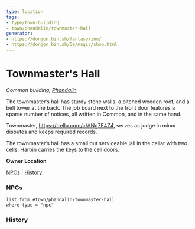 ```yaml
---
type: location
tags:
- type/town-building
- town/phandalin/townmaster-hall
generator: 
- https://donjon.bin.sh/fantasy/inn/
- https://donjon.bin.sh/5e/magic/shop.html
---
```

# Townmaster's Hall
*Common building, [Phandalin](Phandalin.md)*

The townmaster’s hall has sturdy stone walls, a pitched wooden roof, and a bell tower at the back. The job board next to the front door features a sparse number of notices, all written in Common, and in the same hand.

Townmaster, https://trello.com/c/ANg7F4Z4, serves as judge in minor disputes and keeps required records.

The townmaster’s hall has a small but serviceable jail in the cellar with two cells. Harbin carries the keys to the cell doors.

**Owner**
**Location**

[NPCs](#NPCs) | [History](#History)

### NPCs

```dataview
list from #town/phandalin/townmaster-hall
where type = "npc"
```

### History